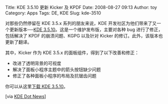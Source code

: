 Title: KDE 3.5.10 更新 Kicker 及 KPDF
Date: 2008-08-27 09:13
Author: toy
Category: Apps
Tags: DE, KDE
Slug: kde-3510

对那些仍然停留在 KDE 3.5.x 系列的朋友来说，KDE
开发社区为他们带来了又一个更新版本──[KDE
3.5.10](http://www.kde.org/announcements/announce-3.5.10.php)。这是一个维护发布版，主要对各种
bug 进行了修正，包括解决了 KPDF 的崩溃问题、KGPG 以及针对 Kicker
的修订。此外，该版本也更新了翻译。

其中，Kicker 作为 KDE 3.5.x 的面板组件，得到了以下改善和修正：

-   改进了透明背景的可视度
-   解决了面板小程序主题中的箭头按钮缺少问题
-   修正了各种面板小程序的布局及抗锯齿问题

你可以从这里[下载 KDE 3.5.10](http://www.kde.org/info/3.5.10.php)。

[via [KDE Dot News](http://dot.kde.org/1219751598/)]
